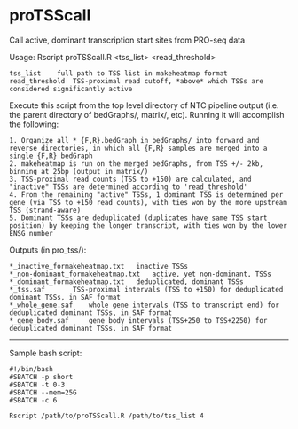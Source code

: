 # proTSScall
Call active, dominant transcription start sites from PRO-seq data

Usage: Rscript proTSScall.R <tss_list> <read_threshold>

	tss_list	full path to TSS list in makeheatmap format
	read_threshold	TSS-proximal read cutoff, *above* which TSSs are considered significantly active

Execute this script from the top level directory of NTC pipeline output (i.e. the parent directory of bedGraphs/, matrix/, etc). Running it will accomplish the following:

	1. Organize all *_{F,R}.bedGraph in bedGraphs/ into forward and reverse directories, in which all {F,R} samples are merged into a single {F,R} bedGraph
	2. makeheatmap is run on the merged bedGraphs, from TSS +/- 2kb, binning at 25bp (output in matrix/) 
	3. TSS-proximal read counts (TSS to +150) are calculated, and "inactive" TSSs are determined according to 'read_threshold'
	4. From the remaining "active" TSSs, 1 dominant TSS is determined per gene (via TSS to +150 read counts), with ties won by the more upstream TSS (strand-aware)
	5. Dominant TSSs are deduplicated (duplicates have same TSS start position) by keeping the longer transcript, with ties won by the lower ENSG number

Outputs (in pro_tss/):

	*_inactive_formakeheatmap.txt	inactive TSSs
	*_non-dominant_formakeheatmap.txt	active, yet non-dominant, TSSs
	*_dominant_formakeheatmap.txt	deduplicated, dominant TSSs
	*_tss.saf		TSS-proximal intervals (TSS to +150) for deduplicated dominant TSSs, in SAF format
	*_whole_gene.saf	whole gene intervals (TSS to transcript end) for deduplicated dominant TSSs, in SAF format
	*_gene_body.saf		gene body intervals (TSS+250 to TSS+2250) for deduplicated dominant TSSs, in SAF format

---------------------------------	
Sample bash script:

	#!/bin/bash
	#SBATCH -p short
	#SBATCH -t 0-3
	#SBATCH --mem=25G
	#SBATCH -c 6
	
	Rscript /path/to/proTSScall.R /path/to/tss_list 4


